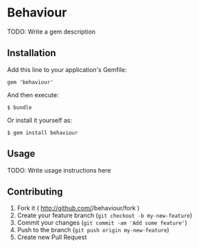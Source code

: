 # Behaviour

TODO: Write a gem description

## Installation

Add this line to your application's Gemfile:

    gem 'behaviour'

And then execute:

    $ bundle

Or install it yourself as:

    $ gem install behaviour

## Usage

TODO: Write usage instructions here

## Contributing

1. Fork it ( http://github.com/<my-github-username>/behaviour/fork )
2. Create your feature branch (`git checkout -b my-new-feature`)
3. Commit your changes (`git commit -am 'Add some feature'`)
4. Push to the branch (`git push origin my-new-feature`)
5. Create new Pull Request
